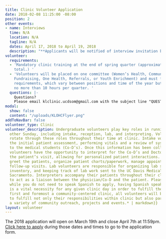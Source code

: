```yaml
---
title: Clinic Volunteer Application
date: 2018-02-08 11:25:00 -08:00
position: 2
other events:
- name: Interviews
  time: N/A
  location: N/A
  tagline: N/A
  dates: April 17, 2018 to April 19, 2018
  description: "**Applicants will be notified of interview invitation by April 13th**"
volunteer:
  requirements:
  - 'Mandatory clinic training at the end of spring quarter (approximately 8 hours
    total.) '
  - 'Volunteers will be placed on one committee (Women’s Health, Community Outreach,
    Fundraising, One Health, Referrals, or Youth Enrichment) and must fulfill committee
    requirements, which vary between positions and time of the year but are generally
    no more than 10 hours per quarter. '
  questions: |-
    Questions?
    Please email klclinic.ucdsom@gmail.com with the subject line "QUESTION".
modal:
  show: false
  content: "/uploads/KLOHCFlyer.png"
addToNavBar: false
volunteer_type: Clinic
volunteer_description: Undergraduate volunteers play key roles in running clinic every
  other Sunday, including intake, reception, lab, and interpreting. Volunteers will
  rotate through these roles throughout their time at clinic. Intake volunteers provide
  the initial patient assessment, performing vitals and a review of systems to present
  to the medical students (Co-D’s). Once this information has been collected, intake
  volunteers have the opportunity to interpret for the Co-D’s and Doctors, or shadow
  the patient’s visit, allowing for personalized patient interactions. Reception volunteers
  greet the patients, organize patient charts/paperwork, manage appointments and schedule
  follow-up visits. Lab volunteers are responsible for organizing lab samples, taking
  inventory, and keeping track of lab work sent to the UC Davis Medical Center in
  Sacramento. Interpreters accompany their patients throughout their clinic visit
  to act as a liaison between the physician/Co-D and the patient. Please note that
  while you do not need to speak Spanish to apply, having Spanish speaking volunteers
  is a vital necessity for any given clinic day in order to fulfill the KLHOC mission.{{*As
  first and foremost a community-centered clinic, all volunteers will be expected
  to fulfill not only their responsibilities within clinic but also participate in
  a variety of community outreach, projects and events.* | markdown}}
layout: volunteer
---
```


The 2018 application will open on March 19th and close April 7th at 11:59pm. [Click here to apply](https://goo.gl/forms/FMHI31aW3qDpPHyo1) during those dates and times to go to the application form.
